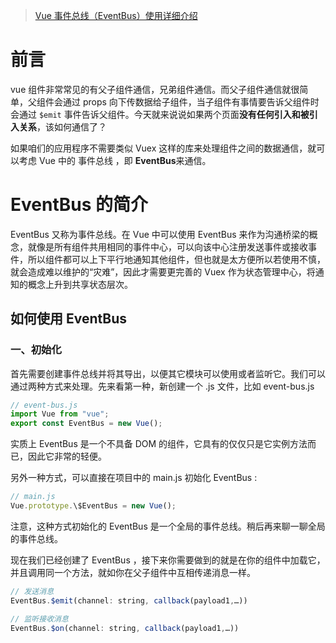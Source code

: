 > [Vue 事件总线（EventBus）使用详细介绍](https://zhuanlan.zhihu.com/p/72777951)

# 前言

vue 组件非常常见的有父子组件通信，兄弟组件通信。而父子组件通信就很简单，父组件会通过 props 向下传数据给子组件，当子组件有事情要告诉父组件时会通过 `$emit` 事件告诉父组件。今天就来说说如果两个页面**没有任何引入和被引入关系**，该如何通信了？

如果咱们的应用程序不需要类似 Vuex 这样的库来处理组件之间的数据通信，就可以考虑 Vue 中的 事件总线 ，即 **EventBus**来通信。

# EventBus 的简介

EventBus 又称为事件总线。在 Vue 中可以使用 EventBus 来作为沟通桥梁的概念，就像是所有组件共用相同的事件中心，可以向该中心注册发送事件或接收事件，所以组件都可以上下平行地通知其他组件，但也就是太方便所以若使用不慎，就会造成难以维护的“灾难”，因此才需要更完善的 Vuex 作为状态管理中心，将通知的概念上升到共享状态层次。

## 如何使用 EventBus

### 一、初始化

首先需要创建事件总线并将其导出，以便其它模块可以使用或者监听它。我们可以通过两种方式来处理。先来看第一种，新创建一个 .js 文件，比如 event-bus.js

```javascript
// event-bus.js
import Vue from "vue";
export const EventBus = new Vue();
```

实质上 EventBus 是一个不具备 DOM 的组件，它具有的仅仅只是它实例方法而已，因此它非常的轻便。

另外一种方式，可以直接在项目中的 main.js 初始化 EventBus :

```javascript
// main.js
Vue.prototype.\$EventBus = new Vue();
```

注意，这种方式初始化的 EventBus 是一个全局的事件总线。稍后再来聊一聊全局的事件总线。

现在我们已经创建了 EventBus ，接下来你需要做到的就是在你的组件中加载它，并且调用同一个方法，就如你在父子组件中互相传递消息一样。

```javascript
// 发送消息
EventBus.$emit(channel: string, callback(payload1,…))

// 监听接收消息
EventBus.$on(channel: string, callback(payload1,…))
```
